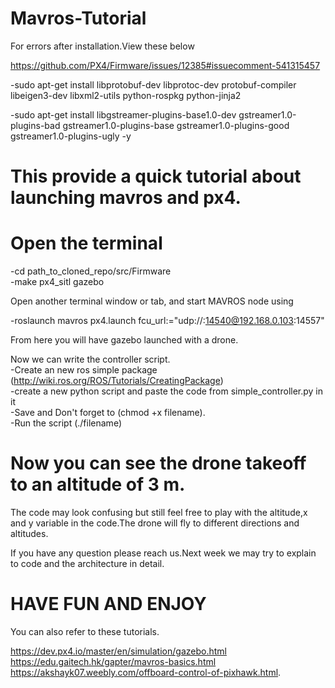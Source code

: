 # Mavros-Tutorial
For errors after installation.View these below

https://github.com/PX4/Firmware/issues/12385#issuecomment-541315457

-sudo apt-get install libprotobuf-dev libprotoc-dev protobuf-compiler libeigen3-dev libxml2-utils python-rospkg python-jinja2

-sudo apt-get install libgstreamer-plugins-base1.0-dev gstreamer1.0-plugins-bad gstreamer1.0-plugins-base gstreamer1.0-plugins-good gstreamer1.0-plugins-ugly -y

 # This provide a quick tutorial about launching mavros and px4.  
 # Open the terminal
 -cd path_to_cloned_repo/src/Firmware\
 -make px4_sitl gazebo

Open another terminal window or tab, and start MAVROS node using

 -roslaunch mavros px4.launch fcu_url:="udp://:14540@192.168.0.103:14557"
 
 From here you will have gazebo launched with a drone.
 
 Now we can write the controller script.\
-Create an new ros simple package (http://wiki.ros.org/ROS/Tutorials/CreatingPackage) \
-create a new python script and paste the code from simple_controller.py in it \
-Save and Don't forget to (chmod +x filename).\
-Run the script  (./filename)


  # Now you can see the drone takeoff to an altitude of 3 m.
  The code may look confusing but still feel free to play with the altitude,x and y variable in the code.The drone will fly to different directions and altitudes.
  
If you have any question please reach us.Next week we may try to explain to code and the architecture in detail.
 
 # HAVE FUN AND ENJOY


You can also refer to these tutorials.

https://dev.px4.io/master/en/simulation/gazebo.html \
https://edu.gaitech.hk/gapter/mavros-basics.html \
https://akshayk07.weebly.com/offboard-control-of-pixhawk.html.
